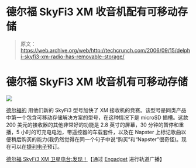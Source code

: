 # 德尔福 SkyFi3 XM 收音机配有可移动存储

> 原文：<https://web.archive.org/web/http://techcrunch.com/2006/09/15/delphi-skyfi3-xm-radio-has-removable-storage/>

# 德尔福 SkyFi3 XM 收音机有可移动存储

![](img/4e0839176043b37076d80ba21383ee87.png)

[德尔福的](https://web.archive.org/web/20201024180650/https://crunchbase.com/organization/delphi) 用他们新的 SkyFi3 型号加快了 XM 接收机的竞赛。该型号是同类产品中第一个包含可移动存储解决方案的型号，在这种情况下是 microSD 插槽。这款 200 美元的接收器的其他非常好的功能是 2.8 英寸的屏幕，30 分钟的暂停和重播，5 小时的可充电电池，带遥控器的车载套件，以及在 Napster 上标记歌曲以便稍后购买的能力(我仍然觉得在同一个句子中说“购买”和“Napster”很奇怪)。现在可以在[捷利电子](https://web.archive.org/web/20201024180650/http://www.jjielectronics.com/)预订。

[德尔福 SkyFi3 XM 卫星电台:发现！](https://web.archive.org/web/20201024180650/http://www.orbitcast.com/archives/delphi-skyfi3-xm-satellite-radio-found.html#more)【通过 [Engadget](https://web.archive.org/web/20201024180650/http://www.engadget.com/2006/09/15/delphis-skyfi3-the-first-portable-xm-radio-and-mp3-player-with/) 进行轨道广播】